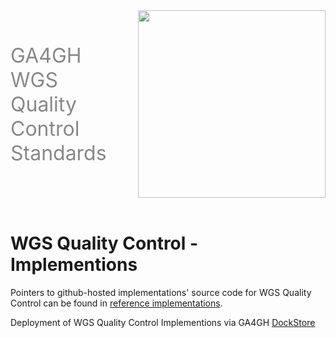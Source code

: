 <div class="title container" style="display: flex; align-items: center; gap: 50px;">
  <h1 style="font-size: 2rem; font-weight: normal; color: #888888; margin: 0;">GA4GH WGS Quality Control Standards</h1>
  <img src="https://www.ga4gh.org/wp-content/themes/ga4gh/dist/assets/svg/logos/logo-full-color.svg" class="title" width="300">
</div>
<br>


# WGS Quality Control - Implementions

Pointers to github-hosted implementations' source code for WGS Quality Control can be found in [reference implementations](https://github.com/ga4gh/quality-control-wgs/tree/main/reference_implementations).

Deployment of WGS Quality Control Implementions via GA4GH [DockStore](https://dockstore.org/) 

